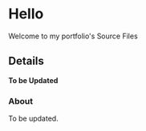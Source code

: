 # Hello

Welcome to my portfolio's Source Files

## Details

**To be Updated**

### About

To be updated.